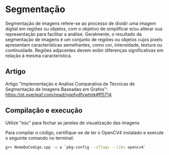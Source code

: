 # Segmentação
Segmentação de imagens refere-se ao processo de dividir uma imagem digital em regiões ou objetos, com o objetivo de simplificar e/ou alterar sua representação para facilitar a análise. Geralmente, o resultado da segmentação de imagens é um conjunto de regiões ou objetos cujos pixels apresentam características semelhantes, como cor, intensidade, textura ou continuidade. Regiões adjacentes devem exibir diferenças significativas em relação à mesma característica.

## Artigo


Artigo "Implementação e Análise Comparativa de Técnicas de Segmentação de Imagens Baseadas em Grafos": 
https://pt.overleaf.com/read/ngpfydfywtmk#ff5714

## Compilação e execução

Utilize "esc" para fechar as janelas de visualização das imagens

Para compilar o código, certifique-se de ter o OpenCV4 instalado e execute o seguinte comando no terminal:

```bash
g++ NomeDoCodigo.cpp -o a `pkg-config --cflags --libs opencv4`